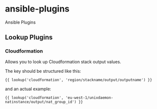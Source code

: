 ansible-plugins
===============

Ansible Plugins

## Lookup Plugins ##

### Cloudformation ###

Allows you to look up Cloudformation stack output values.

The key should be structured like this:

    {{ lookup('cloudformation', 'region/stackname/output/outputname') }}

and an actual example:

    {{ lookup('cloudformation', 'eu-west-1/unixdaemon-natinstance/output/nat_group_id') }}


